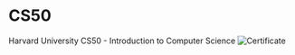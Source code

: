 # CS50
Harvard University CS50 - Introduction to Computer Science
![Certificate](https://octodex.github.com/images/yaktocat.png)

